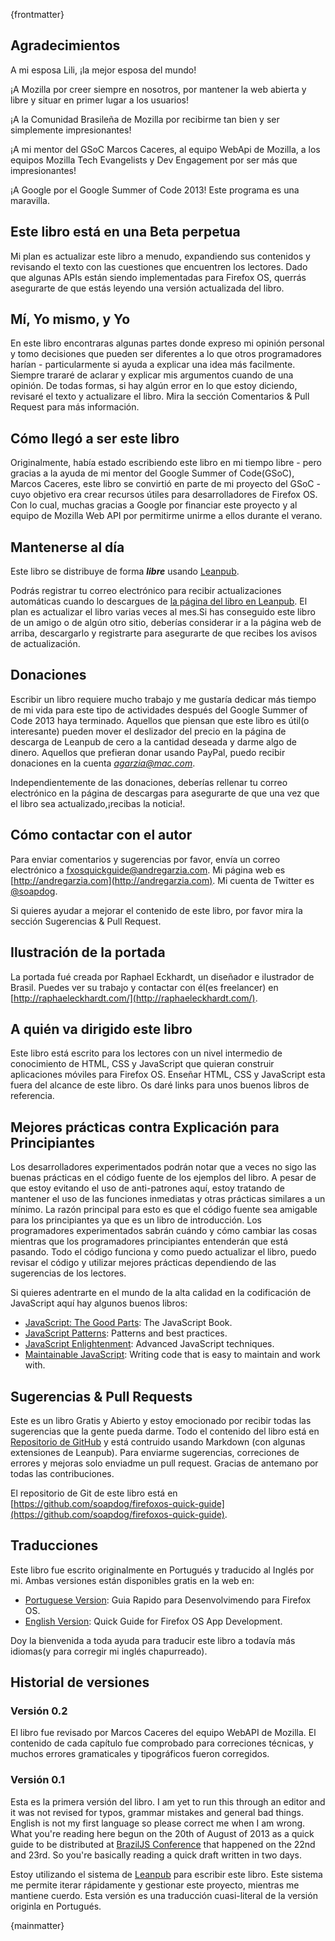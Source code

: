 {frontmatter}

## Agradecimientos

A mi esposa Lili, ¡la mejor esposa del mundo!

¡A Mozilla por creer siempre en nosotros, por mantener la web abierta y libre y situar en primer lugar a los usuarios!

¡A la Comunidad Brasileña de Mozilla por recibirme tan bien y ser simplemente impresionantes!

¡A mi mentor del GSoC Marcos Caceres, al equipo WebApi de Mozilla, a los equipos Mozilla Tech Evangelists y Dev Engagement por ser más que impresionantes!

¡A Google por el Google Summer of Code 2013! Este programa es una maravilla.

## Este libro está en una Beta perpetua

Mi plan es actualizar este libro a menudo, expandiendo sus contenidos y revisando el texto con las cuestiones que encuentren los lectores. Dado que algunas APIs están siendo implementadas para Firefox OS, querrás asegurarte de que estás leyendo una versión actualizada del libro.

## Mí, Yo mismo, y Yo

En este libro encontraras algunas partes donde expreso mi opinión personal y tomo decisiones que pueden ser diferentes a lo que otros programadores harían - particularmente si ayuda a explicar una idea más facilmente. Siempre trararé de aclarar y explicar mis argumentos cuando de una opinión. De todas formas, si hay algún error en lo que estoy diciendo, revisaré el texto y actualizare el libro. Mira la sección Comentarios & Pull Request para más información.

## Cómo llegó a ser este libro

Originalmente, había estado escribiendo este libro en mi tiempo libre - pero gracias a la ayuda de mi mentor del Google Summer of Code(GSoC), Marcos Caceres, este libro se convirtió en parte de mi proyecto del GSoC - cuyo objetivo era crear recursos útiles para desarrolladores de Firefox OS. Con lo cual, muchas gracias a Google por financiar este proyecto y al equipo de Mozilla Web API por permitirme unirme a ellos durante el verano.

## Mantenerse al día

Este libro se distribuye de forma ***libre*** usando [Leanpub](http://leanpub.com). 

Podrás registrar tu correo electrónico para recibir actualizaciones automáticas cuando lo descargues de [la página del libro en Leanpub](http://leanpub.com/quickguidefirefoxosdevelopment). El plan es actualizar el libro varias veces al mes.Si has conseguido este libro de un amigo o de algún otro sitio, deberías considerar ir a la página web de arriba, descargarlo y registrarte para asegurarte de que recibes los avisos de actualización.

## Donaciones

Escribir un libro requiere mucho trabajo y me gustaría dedicar más tiempo de mi vida para este tipo de actividades después del Google Summer of Code 2013 haya terminado. Aquellos que piensan que este libro es útil(o interesante) pueden mover el deslizador del precio en la página de descarga de Leanpub de cero a la cantidad deseada y darme algo de dinero. Aquellos que prefieran donar usando PayPal, puedo recibir donaciones en la cuenta *agarzia@mac.com*.

Independientemente de las donaciones, deberías rellenar tu correo electrónico en la página de descargas para asegurarte de que una vez que el libro sea actualizado,¡recibas la noticia!.

## Cómo contactar con el autor

Para enviar comentarios y sugerencias por favor, envía un correo electrónico a [fxosquickguide@andregarzia.com](mailto:fxosquickguide@andregarzia.com). Mi página web es [http://andregarzia.com](http://andregarzia.com). Mi cuenta de Twitter es [@soapdog](http://twitter.com/soapdog).

Si quieres ayudar a mejorar el contenido de este libro, por favor mira la sección Sugerencias & Pull Request.

## Ilustración de la portada

La portada fué creada por Raphael Eckhardt, un diseñador e ilustrador de Brasil. Puedes ver su trabajo y contactar con él(es freelancer) en [http://raphaeleckhardt.com/](http://raphaeleckhardt.com/).

## A quién va dirigido este libro

Este libro está escrito para los lectores con un nivel intermedio de conocimiento de HTML, CSS y JavaScript que quieran construir aplicaciones móviles para Firefox OS. Enseñar HTML, CSS y JavaScript esta fuera del alcance de este libro. Os daré links para unos buenos libros de referencia.

## Mejores prácticas contra Explicación para Principiantes

Los desarrolladores experimentados podrán notar que a veces no sigo las buenas prácticas en el código fuente de los ejemplos del libro. A pesar de que estoy evitando el uso de anti-patrones aquí, estoy tratando de mantener el uso de las funciones inmediatas y otras prácticas similares a un mínimo. La razón principal para esto es que el código fuente sea amigable para los principiantes ya que es un libro de introducción. Los programadores experimentados sabrán cuándo y cómo cambiar las cosas mientras que los programadores principiantes entenderán que está pasando. Todo el código funciona y como puedo actualizar el libro, puedo revisar el código y utilizar mejores prácticas dependiendo de las sugerencias de los lectores.

Si quieres adentrarte en el mundo de la alta calidad en la codificación de JavaScript aquí hay algunos buenos libros:

* [JavaScript: The Good Parts](http://shop.oreilly.com/product/9780596517748.do): The JavaScript Book.
* [JavaScript Patterns](http://shop.oreilly.com/product/9780596806767.do): Patterns and best practices.
* [JavaScript Enlightenment](): Advanced JavaScript techniques.
* [Maintainable JavaScript](http://shop.oreilly.com/product/0636920027713.do): Writing code that is easy to maintain and work with.

## Sugerencias & Pull Requests

Este es un libro Gratis y Abierto y estoy emocionado por recibir todas las sugerencias que la gente pueda darme. Todo el contenido del libro está en [Repositorio de GitHub](https://github.com/soapdog/firefoxos-quick-guide) y está contruido usando Markdown (con algunas extensiones de Leanpub). Para enviarme sugerencias, correciones de errores y mejoras solo enviadme un pull request. Gracias de antemano por todas las contribuciones.

El repositorio de Git de este libro está en [https://github.com/soapdog/firefoxos-quick-guide](https://github.com/soapdog/firefoxos-quick-guide).

## Traducciones

Este libro fue escrito originalmente en Portugués y traducido al Inglés por mi. Ambas versiones están disponibles gratis en la web en:

* [Portuguese Version](http://leanpub.com/guiarapidofirefoxos): Guia Rapido para Desenvolvimendo para Firefox OS.
* [English Version](http://leanpub.com/quickguidefirefoxosdevelopment): Quick Guide for Firefox OS App Development.

Doy la bienvenida a toda ayuda para traducir este libro a todavía más idiomas(y para corregir mi inglés chapurreado).

## Historial de versiones

### Versión 0.2
El libro fue revisado por Marcos Caceres del equipo WebAPI de Mozilla. El contenido de cada capítulo fue comprobado para correciones técnicas, y muchos errores gramaticales y tipográficos fueron corregidos.

### Versión 0.1

Esta es la primera versión del libro. I am yet to run this through an editor and it was not revised for typos, grammar mistakes and general bad things. English is not my first language so please correct me when I am wrong. What you're reading here begun on the 20th of August of 2013 as a quick guide to be distributed at [BrazilJS Conference](http://braziljs.com.br/) that happened on the 22nd and 23rd. So you're basically reading a quick draft written in two days.

Estoy utilizando el sistema de [Leanpub](http://leanpub.com) para escribir este libro. Este sistema me permite iterar rápidamente y gestionar este proyecto, mientras me mantiene cuerdo. Esta versión es una traducción cuasi-literal de la versión originla en Portugués.

{mainmatter}